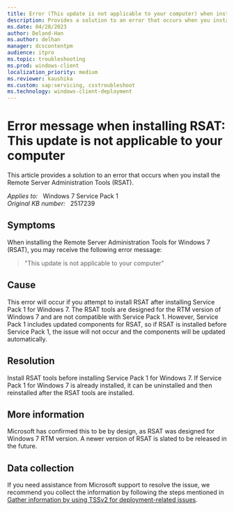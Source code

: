 ```yaml
---
title: Error (This update is not applicable to your computer) when installing RSAT
description: Provides a solution to an error that occurs when you install the Remote Server Administration Tools.
ms.date: 04/28/2023
author: Deland-Han
ms.author: delhan
manager: dcscontentpm
audience: itpro
ms.topic: troubleshooting
ms.prod: windows-client
localization_priority: medium
ms.reviewer: kaushika
ms.custom: sap:servicing, csstroubleshoot
ms.technology: windows-client-deployment
---
```

# Error message when installing RSAT: This update is not applicable to your computer

This article provides a solution to an error that occurs when you install the Remote Server Administration Tools (RSAT).

_Applies to:_ &nbsp; Windows 7 Service Pack 1  
_Original KB number:_ &nbsp; 2517239

## Symptoms

When installing the Remote Server Administration Tools for Windows 7 (RSAT), you may receive the following error message:

> "This update is not applicable to your computer"  

## Cause

This error will occur if you attempt to install RSAT after installing Service Pack 1 for Windows 7. The RSAT tools are designed for the RTM version of Windows 7 and are not compatible with Service Pack 1. However, Service Pack 1 includes updated components for RSAT, so if RSAT is installed before Service Pack 1, the issue will not occur and the components will be updated automatically.

## Resolution

Install RSAT tools before installing Service Pack 1 for Windows 7. If Service Pack 1 for Windows 7 is already installed, it can be uninstalled and then reinstalled after the RSAT tools are installed.

## More information

Microsoft has confirmed this to be by design, as RSAT was designed for Windows 7 RTM version. A newer version of RSAT is slated to be released in the future.

## Data collection

If you need assistance from Microsoft support to resolve the issue, we recommend you collect the information by following the steps mentioned in [Gather information by using TSSv2 for deployment-related issues](../windows-troubleshooters/gather-information-using-tssv2-deployment.md).
